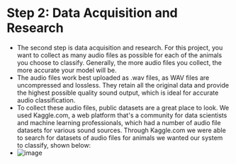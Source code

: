 # Step 2: Data Acquisition and Research
- The second step is data acquisition and research. For this project, you want to collect as many audio files as possible for each of the animals you choose to classify. Generally, the more audio files you collect, the more accurate your model will be. 
- The audio files work best uploaded as .wav files, as WAV files are uncompressed and lossless. They retain all the original data and provide the highest possible quality sound output, which is ideal for accurate audio classification.
- To collect these audio files, public datasets are a great place to look. We used Kaggle.com, a web platform that's a community for data scientists and machine learning professionals, which had a number of audio file datasets for various sound sources. Through Kaggle.com we were able to search for datasets of audio files for animals we wanted our system to classify, shown below:
- ![image](https://github.com/user-attachments/assets/e3f4cb41-d31b-4d79-85b1-039c448acf60)

